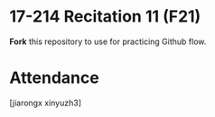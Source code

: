 # 17-214 Recitation 11 (F21)
**Fork** this repository to use for practicing Github flow.

# Attendance
[jiarongx xinyuzh3]


